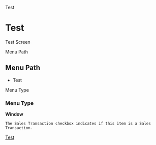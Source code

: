 
Test
# Test


Test Screen

Menu Path
## Menu Path



- Test

Menu Type
### Menu Type

**Window**

```
The Sales Transaction checkbox indicates if this item is a Sales Transaction.
```

[Test](../../functional-guide/window/window-test.md)